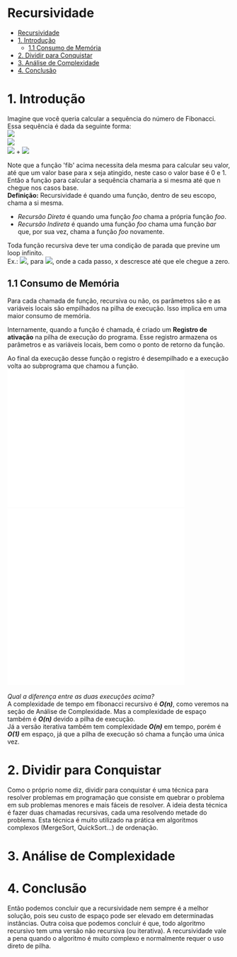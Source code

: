 # Recursividade
- [Recursividade](#recursividade)
- [1. Introdução](#1-introdução)
  - [1.1 Consumo de Memória](#11-consumo-de-memória)
- [2. Dividir para Conquistar](#2-dividir-para-conquistar)
- [3. Análise de Complexidade](#3-análise-de-complexidade)
- [4. Conclusão](#4-conclusão)


# 1. Introdução
Imagine que você queria calcular a sequência do número de Fibonacci.  
Essa sequência é dada da seguinte forma:    
<img src="https://render.githubusercontent.com/render/math?math=fib_{0} = 0">  
<img src="https://render.githubusercontent.com/render/math?math=fib_{1} = 1">  
<img src="https://render.githubusercontent.com/render/math?math=fib_{n} = fib_{n-1}"> +
<img src="https://render.githubusercontent.com/render/math?math=fib_{n-2}">

Note que a função 'fib' acima necessita dela mesma para calcular seu valor, até que um valor base para x seja atingido, neste caso o valor base é 0 e 1.  
Então a função para calcular a sequência chamaria a si mesma até que n chegue nos casos base.  
**Definição:** Recursividade é quando uma função, dentro de seu escopo, chama a si mesma.  
- *Recursão Direta* é quando uma função _foo_ chama a própria função _foo_.  
- *Recursão Indireta* é quando uma função _foo_ chama uma função _bar_ que, por sua vez, chama a função _foo_ novamente.

Toda função recursiva deve ter uma condição de parada que previne um loop infinito.  
Ex.: <img src="https://render.githubusercontent.com/render/math?math=f(x)">, para <img src="https://render.githubusercontent.com/render/math?math=x > 0">, onde a cada passo, x descresce até que ele chegue a zero.  

## 1.1 Consumo de Memória
Para cada chamada de função, recursiva ou não, os parâmetros são e as variáveis locais são empilhados na pilha de execução. Isso implica em uma maior consumo de memória.  

Internamente, quando a função é chamada, é criado um **Registro de ativação** na pilha de execução do programa. Esse registro armazena os parâmetros e as variáveis locais, bem como o ponto de retorno da função.

Ao final da execução desse função o registro é desempilhado e a execução volta ao subprograma que chamou a função.
<img src="./imgs/fib1.svg" alt="1° Exemplo de Fibonacci" width="400"/> 
<img src="./imgs/fibIterativo.svg" alt="2° Exemplo de Fibonacci" width="400"/>

*Qual a diferença entre as duas execuções acima?*  
A complexidade de tempo em fibonacci recursivo é **_O(n)_**, como veremos na seção de Análise de Complexidade. Mas a complexidade de espaço também é **_O(n)_** devido a pilha de execução.  
Já a versão iterativa também tem complexidade **_O(n)_** em tempo, porém é **_O(1)_** em espaço, já que a pilha de execução só chama a função uma única vez.

# 2. Dividir para Conquistar
Como o próprio nome diz, dividir para conquistar é uma técnica para resolver problemas em programação que consiste em quebrar o problema em sub problemas menores e mais fáceis de resolver.
A ideia desta técnica é fazer duas chamadas recursivas, cada uma resolvendo metade do problema. Esta técnica é muito utilizado na prática em algoritmos complexos (MergeSort, QuickSort...) de ordenação.

# 3. Análise de Complexidade

# 4. Conclusão
Então podemos concluir que a recursividade nem sempre é a melhor solução, pois seu custo de espaço pode ser elevado em determinadas instâncias.
Outra coisa que podemos concluir é que, todo algoritmo recursivo tem uma versão não recursiva (ou iterativa).
A recursividade vale a pena quando o algoritmo é muito complexo e normalmente requer o uso direto de pilha.